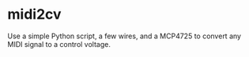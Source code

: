 # midi2cv
Use a simple Python script, a few wires, and a MCP4725 to convert any MIDI signal to a control voltage.
